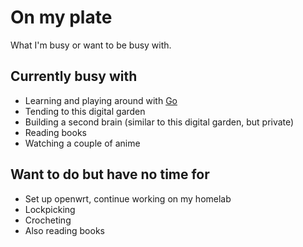 # On my plate

What I'm busy or want to be busy with.

## Currently busy with

- Learning and playing around with [Go](../programming/go/go.md)
- Tending to this digital garden
- Building a second brain (similar to this digital garden, but private)
- Reading books
- Watching a couple of anime

## Want to do but have no time for

- Set up openwrt, continue working on my homelab
- Lockpicking
- Crocheting
- Also reading books
